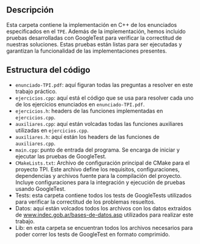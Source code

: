 ## Descripción

Esta carpeta contiene la implementación en C++ de los enunciados especificados en el `TPE`. Además de la implementación, 
hemos incluido pruebas desarrolladas con GoogleTest para verificar la correctitud de nuestras soluciones. Estas pruebas 
están listas para ser ejecutadas y garantizan la funcionalidad de las implementaciones presentes.

## Estructura del código 

- `enunciado-TPI.pdf`: aquí figuran todas las preguntas a resolver en este trabajo práctico. 
- `ejercicios.cpp`: aquí está el código que se usa para resolver cada uno de los ejercicios enunciados en `enunciado-TPI.pdf`.
- `ejercicios.h`: headers de las funciones implementadas en `ejercicios.cpp`.
- `auxiliares.cpp`: aquí están volcadas todas las funciones auxiliares utilizadas en `ejercicios.cpp`.
- `auxiliares.h`: aquí están los headers de las funciones de `auxiliares.cpp`.
- `main.cpp`: punto de entrada del programa. Se encarga de iniciar y ejecutar las pruebas de GoogleTest.
- `CMakeLists.txt`: Archivo de configuración principal de CMake para el proyecto TPI. Este archivo define los requisitos,
configuraciones, dependencias y archivos fuente para la compilación del proyecto. Incluye configuraciones para la integración
y ejecución de pruebas usando GoogleTest.
- Tests: esta carpeta contiene todos los tests de GoogleTests utilizados para verificar la correctitud de los problemas
resueltos.
- Datos: aquí están volcados todos los archivos con los datos extraídos de www.indec.gob.ar/bases-de-datos.asp utilizados
para realizar este trabajo.
- Lib: en esta carpeta se encuentran todos los archivos necesarios para poder correr los tests de GoogleTest en formato
comprimido.


